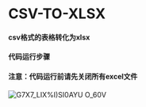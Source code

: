 # CSV-TO-XLSX
#### csv格式的表格转化为xlsx
#### 代码运行步骤
#### 注意：代码运行前请先关闭所有excel文件
![G7X7_LIX%I)SI0AYU O_60V](https://user-images.githubusercontent.com/108619099/179342651-f5b4d1b0-0627-4557-9eda-fe51aec96ace.png)
